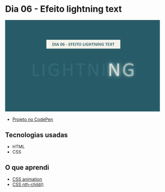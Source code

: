 # Dia 06 - Efeito lightning text

![Imagem](img/dia06.gif)

- [Projeto no CodePen](https://codepen.io/plgisele/pen/ExZGRXN)

## Tecnologias usadas

- HTML
- CSS

## O que aprendi

- [CSS animation](https://www.w3schools.com/css/css3_animations.asp)
- [CSS nth-child()](https://www.w3schools.com/cssref/sel_nth-child.asp)